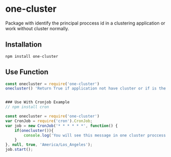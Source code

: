 # one-cluster
Package with identify the principal proccess id in a clustering application or work without cluster normally.

## Installation

```
npm install one-cluster
```

## Use Function

```javascript
const onecluster = require('one-cluster')
onecluster() 'Return True if application not have cluster or if is the principal proccess in a cluster application'


### Use With Cronjob Example 
// npm install cron

const onecluster = require('one-cluster')
var CronJob = require('cron').CronJob;
var job = new CronJob('* * * * * *', function() {
    if(onecluster()){
        console.log('You will see this message in one cluster proccess');
    }
}, null, true, 'America/Los_Angeles');
job.start();



